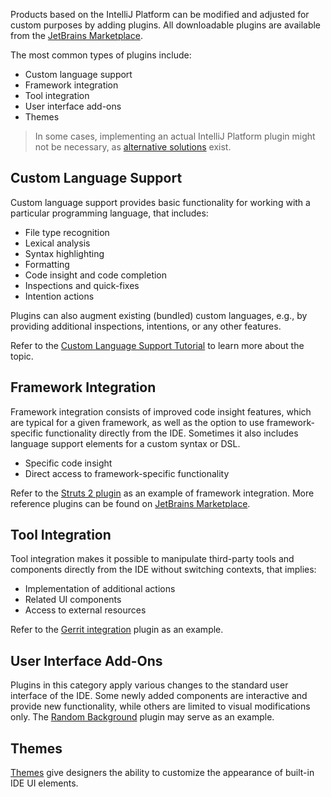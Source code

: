 [//]: # (title: Plugin Types)

<!-- Copyright 2000-2022 JetBrains s.r.o. and contributors. Use of this source code is governed by the Apache 2.0 license. -->

Products based on the IntelliJ Platform can be modified and adjusted for custom purposes by adding plugins.
All downloadable plugins are available from the [JetBrains Marketplace](https://plugins.jetbrains.com/).

The most common types of plugins include:

* Custom language support
* Framework integration
* Tool integration
* User interface add-ons
* Themes

> In some cases, implementing an actual IntelliJ Platform plugin might not be necessary, as [alternative solutions](plugin_alternatives.md) exist.
>

## Custom Language Support

Custom language support provides basic functionality for working with a particular programming language, that includes:

* File type recognition
* Lexical analysis
* Syntax highlighting
* Formatting
* Code insight and code completion
* Inspections and quick-fixes
* Intention actions

Plugins can also augment existing (bundled) custom languages, e.g., by providing additional inspections, intentions, or any other features.

Refer to the [Custom Language Support Tutorial](custom_language_support_tutorial.md) to learn more about the topic.

## Framework Integration

Framework integration consists of improved code insight features, which are typical for a given framework, as well as the option to use framework-specific functionality directly from the IDE.
Sometimes it also includes language support elements for a custom syntax or DSL.

* Specific code insight
* Direct access to framework-specific functionality

Refer to the [Struts 2 plugin](https://github.com/JetBrains/intellij-plugins/tree/master/struts2) as an example of framework integration.
More reference plugins can be found on [JetBrains Marketplace](https://plugins.jetbrains.com/search?orderBy=update%20date&shouldHaveSource=true&tags=Framework).

## Tool Integration

Tool integration makes it possible to manipulate third-party tools and components directly from the IDE without switching contexts, that implies:

* Implementation of additional actions
* Related UI components
* Access to external resources

Refer to the [Gerrit integration](https://plugins.jetbrains.com/plugin/7272) plugin as an example.

## User Interface Add-Ons

Plugins in this category apply various changes to the standard user interface of the IDE.
Some newly added components are interactive and provide new functionality, while others are limited to visual modifications only.
The [Random Background](https://plugins.jetbrains.com/plugin/9692-random-background) plugin may serve as an example.

## Themes

[Themes](themes_getting_started.md) give designers the ability to customize the appearance of built-in IDE UI elements.
